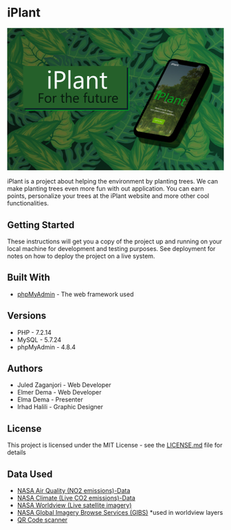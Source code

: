 # iPlant
![intro.jpg not loaded](https://github.com/0Shark/iplant/blob/main/imgs/intro.jpg?raw=true)

iPlant is a project about helping the environment by planting trees. We can make planting trees even more fun with out application. You can earn points, personalize your trees at the iPlant website and more other cool functionalities. 

## Getting Started

These instructions will get you a copy of the project up and running on your local machine for development and testing purposes. See deployment for notes on how to deploy the project on a live system.

## Built With

* [phpMyAdmin](https://www.phpmyadmin.net/) - The web framework used

## Versions

* PHP - 7.2.14
* MySQL - 5.7.24
* phpMyAdmin - 4.8.4

## Authors

* Juled Zaganjori - Web Developer 
* Elmer Dema - Web Developer
* Elma Dema - Presenter
* Irhad Halili - Graphic Designer

## License

This project is licensed under the MIT License - see the [LICENSE.md](LICENSE.md) file for details

## Data Used

* [NASA Air Quality (NO2 emissions)-Data](https://airquality.gsfc.nasa.gov/)
* [NASA Climate (Live CO2 emissions)-Data](https://climate.nasa.gov/)
* [NASA Worldview (Live satellite imagery)](https://worldview.earthdata.nasa.gov/)
* [NASA Global Imagery Browse Services (GIBS)](https://wiki.earthdata.nasa.gov/display/GIBS/GIBS+Available+Imagery+Products#expand-CarbonDioxide4Products) *used in worldview layers
* [QR Code scanner](https://github.com/schmich/instascan)
